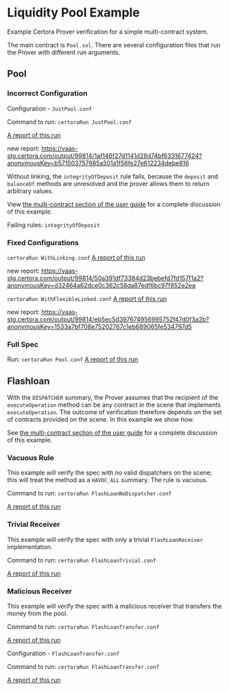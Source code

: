 # Liquidity Pool Example

Example Certora Prover verification for a simple multi-contract system.

The main contract is `Pool.sol`. There are several configuration files that run the Prover with different run arguments.

## Pool
### Incorrect Configuration    
Configuration - `JustPool.conf`

Command to run:
```certoraRun JustPool.conf```

[A report of this run](https://prover.certora.com/output/1902/d4269f13ea5f4b1e8f992c7163b8c347?anonymousKey=e30eebdb5364651f210c030eef6ab47aff64aa8e)

new report: https://vaas-stg.certora.com/output/99814/1af146f27d1141d28d74bf6331677424?anonymousKey=b571503757685a501a1f56fe27e612234debe816

Without linking, the `integrityOfDeposit` rule fails, because the `deposit` and `balanceOf` methods are unresolved and the prover allows them to return arbitrary values.

View [the multi-contract section of the user guide](https://docs.certora.com/en/latest/docs/user-guide/multicontract/index.html) for a complete discussion of this example.

Failing rules:
`integrityOfDeposit`

### Fixed Configurations
```certoraRun WithLinking.conf```
[A report of this run](https://prover.certora.com/output/1902/3cfbed4ad68f465b82438ecd48250d5c?anonymousKey=17353f9eea7972711f4181ca6b14cb8414b8e6d4)

new report: https://vaas-stg.certora.com/output/99814/50a391df73384d23bebefd7fd157f1a2?anonymousKey=d32464a62dce0c362c58da87edf6bc97f852e2ea

```certoraRun WithFlexibleLinked.conf```
[A report of this run](https://prover.certora.com/output/1902/f8f52d549c104d07b9a991b99a0b1c92?anonymousKey=7c414fb9a9e35a227cfbc466f7511eac605a1045)

new report: https://vaas-stg.certora.com/output/99814/eb5ec5d397674956995752f47d0f3a2b?anonymousKey=1533a7bf708e75202767c1eb689065fe534797d5

### Full Spec
Run:
```certoraRun Pool.conf```
[A report of this run](https://vaas-stg.certora.com/output/99814/caa0e3170d3240f0830defbb48a76b12?anonymousKey=3f8a0305082babeee6cde0ce4e793e313cb7031f)


## Flashloan
With the `DISPATCHER` summary, the Prover assumes that the recipient
of the `executeOperation` method can be any contract in the scene that
implements `executeOperation`.  The outcome of verification therefore
depends on the set of contracts provided on the scene. In this example
we show how.

See [the multi-contract section of the user guide](https://docs.certora.com/en/latest/docs/user-guide/multicontract/index.html#working-with-unknown-contracts) for a complete discussion of this example.

### Vacuous Rule
This example will verify the spec with no valid dispatchers on the scene; this will treat the method as a `HAVOC_ALL` summary. The rule is vacuous.

Command to run:
```certoraRun FlashLoanNoDispatcher.conf```

[A report of this run](https://vaas-stg.certora.com/output/99814/e7232c0fe25d4ef8826cd09c1e7c25f4?anonymousKey=74ab04cb863a2785b8b7db341afee5f3ee8f09dd)


### Trivial Receiver
This example will verify the spec with only a trivial `FlashLoanReceiver` implementation.

Command to run:
```certoraRun FlashLoanTrivial.conf```

[A report of this run](https://vaas-stg.certora.com/output/99814/22eb5242661f400ea396de8ba4abbdd2?anonymousKey=65d43f448782e7a7858957d6bba04fdf358314a8)


### Malicious Receiver
This example will verify the spec with a malicious receiver that transfers the money from the pool. 

Command to run:
```certoraRun FlashLoanTransfer.conf```

[A report of this run](https://vaas-stg.certora.com/output/99814/5568d1bd3071449b9641c34b6b408513?anonymousKey=97ec29267287ea7257ba7f079d5c54e30178cd35)

Configuration - `FlashLoanTransfer.conf`

Command to run:
```certoraRun FlashLoanTransfer.conf```

[A report of this run](https://prover.certora.com/output/1902/fe8df7d789294f669e3227d24b54a5b1?anonymousKey=3856de0b1fadb117128976104480007b2aefd7c9)
